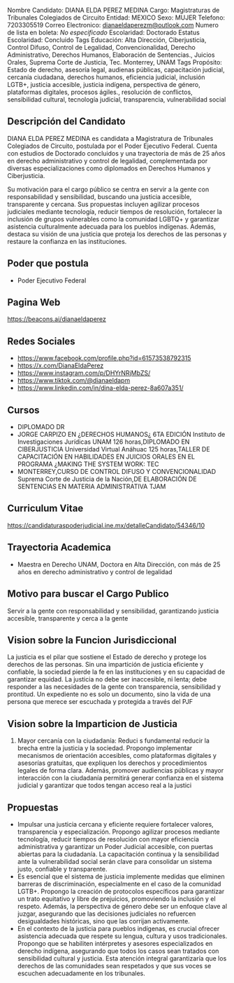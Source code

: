 Nombre Candidato: DIANA ELDA PEREZ MEDINA
Cargo: Magistraturas de Tribunales Colegiados de Circuito
Entidad: MEXICO
Sexo: MUJER
Telefono: 7203305519
Correo Electronico: dianaeldaperezm@outlook.com
Numero de lista en boleta: *No especificado*
Escolaridad: Doctorado
Estatus Escolaridad: Concluido
Tags Educación: Alta Dirección, Ciberjusticia, Control Difuso, Control de Legalidad, Convencionalidad, Derecho Administrativo, Derechos Humanos, Elaboración de Sentencias., Juicios Orales, Suprema Corte de Justicia, Tec. Monterrey, UNAM
Tags Propósito: Estado de derecho, asesoría legal, audienas públicas, capacitación judicial, cercanía ciudadana, derechos humanos, eficiencia judicial, inclusión LGTB+, justicia accesible, justicia indígena, perspectiva de género, plataformas digitales, procesos ágiles., resolución de conflictos, sensibilidad cultural, tecnología judicial, transparencia, vulnerabilidad social


## Descripción del Candidato 

DIANA ELDA PEREZ MEDINA es candidata a Magistratura de Tribunales Colegiados de Circuito, postulada por el Poder Ejecutivo Federal. Cuenta con estudios de Doctorado concluidos y una trayectoria de más de 25 años en derecho administrativo y control de legalidad, complementada por diversas especializaciones como diplomados en Derechos Humanos y Ciberjusticia.

Su motivación para el cargo público se centra en servir a la gente con responsabilidad y sensibilidad, buscando una justicia accesible, transparente y cercana. Sus propuestas incluyen agilizar procesos judiciales mediante tecnología, reducir tiempos de resolución, fortalecer la inclusión de grupos vulnerables como la comunidad LGBTQ+ y garantizar asistencia culturalmente adecuada para los pueblos indígenas. Además, destaca su visión de una justicia que proteja los derechos de las personas y restaure la confianza en las instituciones.


## Poder que postula

- Poder Ejecutivo Federal


## Pagina Web

https://beacons.ai/dianaeldaperez


## Redes Sociales

- https://www.facebook.com/profile.php?id=61573538792315
- https://x.com/DianaEldaPerez
- https://www.instagram.com/p/DHYrNRjMbZS/
- https://www.tiktok.com/@dianaeldapm
- https://www.linkedin.com/in/dina-elda-perez-8a607a351/


## Cursos

- DIPLOMADO DR
- JORGE CARPIZO EN ¿DERECHOS HUMANOS¿ 6TA EDICIÓN Instituto de Investigaciones Jurídicas UNAM 126 horas,DIPLOMADO EN CIBERJUSTICIA Universidad Virtual Anáhuac 125 horas,TALLER DE CAPACITACIÓN EN HABILIDADES EN JUICIOS ORALES EN EL PROGRAMA ¿MAKING THE SYSTEM WORK: TEC
- MONTERREY,CURSO DE CONTROL DIFUSO Y CONVENCIONALIDAD Suprema Corte de Justicia de la Nación,DE ELABORACIÓN DE SENTENCIAS EN MATERIA ADMINISTRATIVA TJAM


## Curriculum Vitae

https://candidaturaspoderjudicial.ine.mx/detalleCandidato/54346/10


## Trayectoria Academica

- Maestra en Derecho UNAM, Doctora en Alta Dirección, con más de 25 años en derecho administrativo y control de legalidad


## Motivo para buscar el Cargo Publico

Servir a la gente con responsabilidad y sensibilidad, garantizando justicia accesible, transparente y cerca a la gente


## Vision sobre la Funcion Jurisdiccional

La justicia es el pilar que sostiene el Estado de derecho y protege los derechos de las personas. Sin una impartición de justicia eficiente y confiable, la sociedad pierde la fe en las instituciones y en su capacidad de garantizar equidad. La justicia no debe ser inaccesible, ni lenta; debe responder a las necesidades de la gente con transparencia, sensibilidad y prontitud. Un expediente no es solo un documento, sino la vida de una persona que merece ser escuchada y protegida a través del PJF


## Vision sobre la Imparticion de Justicia

1. Mayor cercanía con la ciudadanía: Reduci s fundamental reducir la brecha entre la justicia y la sociedad. Propongo implementar mecanismos de orientación accesibles, como plataformas digitales y asesorías gratuitas, que expliquen los derechos y procedimientos legales de forma clara. Además, promover audiencias públicas y mayor interacción con la ciudadanía permitirá generar confianza en el sistema judicial y garantizar que todos tengan acceso real a la justici


## Propuestas

- Impulsar una justicia cercana y eficiente requiere fortalecer valores, transparencia y especialización. Propongo agilizar procesos mediante tecnología, reducir tiempos de resolución con mayor eficiencia administrativa y garantizar un Poder Judicial accesible, con puertas abiertas para la ciudadanía. La capacitación continua y la sensibilidad ante la vulnerabilidad social serán clave para consolidar un sistema justo, confiable y transparente.
- Es esencial que el sistema de justicia implemente medidas que eliminen barreras de discriminación, especialmente en el caso de la comunidad LGTB+. Propongo la creación de protocolos específicos para garantizar un trato equitativo y libre de prejuicios, promoviendo la inclusión y el respeto. Además, la perspectiva de género debe ser un enfoque clave al juzgar, asegurando que las decisiones judiciales no refuercen desigualdades históricas, sino que las corrijan activamente.
- En el contexto de la justicia para pueblos indígenas, es crucial ofrecer asistencia adecuada que respete su lengua, cultura y usos tradicionales. Propongo que se habiliten intérpretes y asesores especializados en derecho indígena, asegurando que todos los casos sean tratados con sensibilidad cultural y justicia. Esta atención integral garantizaría que los derechos de las comunidades sean respetados y que sus voces se escuchen adecuadamente en los tribunales.

